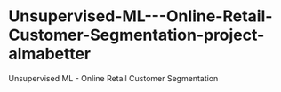 # Unsupervised-ML---Online-Retail-Customer-Segmentation-project-almabetter
Unsupervised ML - Online Retail Customer Segmentation
